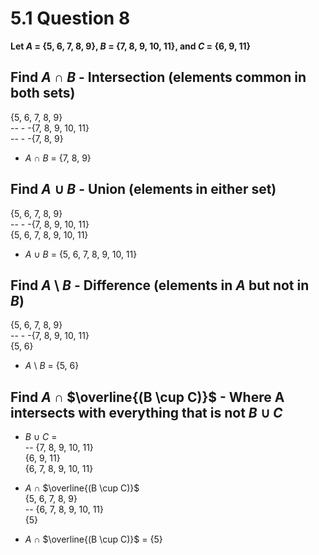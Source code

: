 # 5.1 Question 8

**Let $A$ = {5, 6, 7, 8, 9}, $B$ = {7, 8, 9, 10, 11}, and $C$ = {6, 9, 11}**

## **Find $A$ $\cap$ $B$** - Intersection (elements common in both sets)
{5, 6, 7, 8, 9}<br>
-- - -{7, 8, 9, 10, 11}<br>
-- - -{7, 8, 9}<br>

- $A$ $\cap$ $B$ = {7, 8, 9}

## **Find $A$ $\cup$ $B$** - Union (elements in either set)
{5, 6, 7, 8, 9}<br>
-- - -{7, 8, 9, 10, 11}<br>
{5, 6, 7, 8, 9, 10, 11}<br>

- $A$ $\cup$ $B$ = {5, 6, 7, 8, 9, 10, 11}

## **Find $A$ \ $B$** - Difference (elements in $A$ but not in $B$)
{5, 6, 7, 8, 9}<br>
-- - -{7, 8, 9, 10, 11}<br>
{5, 6}<br>

- $A$ \ $B$ = {5, 6}

## **Find $A$ $\cap$ $\overline{(B \cup C)}$** - Where A intersects with everything that is not $B$ $\cup$ $C$
- $B$ $\cup$ $C$ = <br>
-- {7, 8, 9, 10, 11}<br>
{6,       9,     11}<br>
{6, 7, 8, 9, 10, 11}<br>

- $A$ $\cap$ $\overline{(B \cup C)}$ <br>
{5, 6, 7, 8, 9}<br>
-- {6, 7, 8, 9, 10, 11}<br>
{5}<br>

- $A$ $\cap$ $\overline{(B \cup C)}$ = {5}
